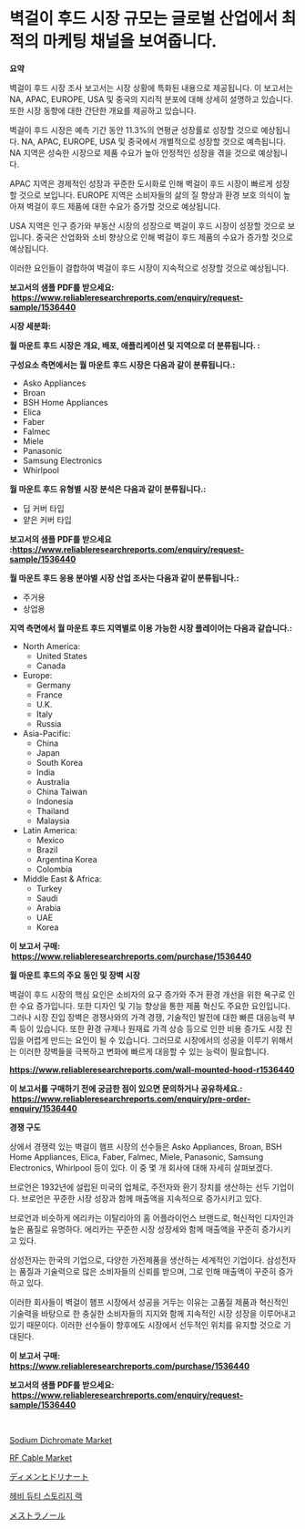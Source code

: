 <p><h1>벽걸이 후드 시장 규모는 글로벌 산업에서 최적의 마케팅 채널을 보여줍니다.</h1></p><p><strong>요약</strong></p>
<p><p>벽걸이 후드 시장 조사 보고서는 시장 상황에 특화된 내용으로 제공됩니다. 이 보고서는 NA, APAC, EUROPE, USA 및 중국의 지리적 분포에 대해 상세히 설명하고 있습니다. 또한 시장 동향에 대한 간단한 개요를 제공하고 있습니다. </p><p>벽걸이 후드 시장은 예측 기간 동안 11.3%의 연평균 성장률로 성장할 것으로 예상됩니다. NA, APAC, EUROPE, USA 및 중국에서 개별적으로 성장할 것으로 예측됩니다. NA 지역은 성숙한 시장으로 제품 수요가 높아 안정적인 성장을 겪을 것으로 예상됩니다. </p><p>APAC 지역은 경제적인 성장과 꾸준한 도시화로 인해 벽걸이 후드 시장이 빠르게 성장할 것으로 보입니다. EUROPE 지역은 소비자들의 삶의 질 향상과 환경 보호 의식이 높아져 벽걸이 후드 제품에 대한 수요가 증가할 것으로 예상됩니다.</p><p>USA 지역은 인구 증가와 부동산 시장의 성장으로 벽걸이 후드 시장이 성장할 것으로 보입니다. 중국은 산업화와 소비 향상으로 인해 벽걸이 후드 제품의 수요가 증가할 것으로 예상됩니다. </p><p>이러한 요인들이 결합하여 벽걸이 후드 시장이 지속적으로 성장할 것으로 예상됩니다.</p></p>
<p><strong>보고서의 샘플 PDF를 받으세요: &nbsp;<a href="https://www.reliableresearchreports.com/enquiry/request-sample/1536440">https://www.reliableresearchreports.com/enquiry/request-sample/1536440</a></strong></p>
<p><strong>시장 세분화:</strong></p>
<p><strong> 월 마운트 후드 시장은 개요, 배포, 애플리케이션 및 지역으로 더 분류됩니다. :</strong></p>
<p><strong>구성요소 측면에서는 월 마운트 후드 시장은 다음과 같이 분류됩니다.:</strong></p>
<p><ul><li>Asko Appliances</li><li>Broan</li><li>BSH Home Appliances</li><li>Elica</li><li>Faber</li><li>Falmec</li><li>Miele</li><li>Panasonic</li><li>Samsung Electronics</li><li>Whirlpool</li></ul></p>
<p><strong> 월 마운트 후드 유형별 시장 분석은 다음과 같이 분류됩니다.:</strong></p>
<p><ul><li>딥 커버 타입</li><li>얕은 커버 타입</li></ul></p>
<p><strong>보고서의 샘플 PDF를 받으세요 :<a href="https://www.reliableresearchreports.com/enquiry/request-sample/1536440">https://www.reliableresearchreports.com/enquiry/request-sample/1536440</a></strong></p>
<p><strong> 월 마운트 후드 응용 분야별 시장 산업 조사는 다음과 같이 분류됩니다.:</strong></p>
<p><ul><li>주거용</li><li>상업용</li></ul></p>
<p><strong>지역 측면에서 월 마운트 후드 지역별로 이용 가능한 시장 플레이어는 다음과 같습니다.:</strong></p>
<p><ul>
    <li>
        North America:
        <ul>
            <li>United States</li>
            <li>Canada</li>
        </ul>
    </li>
    <li>
        Europe:
        <ul>
            <li>Germany</li>
            <li>France</li>
            <li>U.K.</li>
            <li>Italy</li>
            <li>Russia</li>
        </ul>
    </li>
    <li>
        Asia-Pacific:
        <ul>
            <li>China</li>
            <li>Japan</li>
            <li>South Korea</li>
            <li>India</li>
            <li>Australia</li>
            <li>China Taiwan</li>
            <li>Indonesia</li>
            <li>Thailand</li>
            <li>Malaysia</li>
        </ul>
    </li>
    <li>
        Latin America:
        <ul>
            <li>Mexico</li>
            <li>Brazil</li>
            <li>Argentina Korea</li>
            <li>Colombia</li>
        </ul>
    </li>
    <li>
        Middle East & Africa:
        <ul>
            <li>Turkey</li>
            <li>Saudi</li>
            <li>Arabia</li>
            <li>UAE</li>
            <li>Korea</li>
        </ul>
    </li>
    </ul></p>
<p><strong>이 보고서 구매: &nbsp;<a href="https://www.reliableresearchreports.com/purchase/1536440">https://www.reliableresearchreports.com/purchase/1536440</a></strong></p>
<p><strong>월 마운트 후드의 주요 동인 및 장벽 시장</strong></p>
<p><p>벽걸이 후드 시장의 핵심 요인은 소비자의 요구 증가와 주거 환경 개선을 위한 욕구로 인한 수요 증가입니다. 또한 디자인 및 기능 향상을 통한 제품 혁신도 주요한 요인입니다. 그러나 시장 진입 장벽은 경쟁사와의 가격 경쟁, 기술적인 발전에 대한 빠른 대응능력 부족 등이 있습니다. 또한 환경 규제나 원재료 가격 상승 등으로 인한 비용 증가도 시장 진입을 어렵게 만드는 요인이 될 수 있습니다. 그러므로 시장에서의 성공을 이루기 위해서는 이러한 장벽들을 극복하고 변화에 빠르게 대응할 수 있는 능력이 필요합니다.</p></p>
<p><strong><a href="https://www.reliableresearchreports.com/wall-mounted-hood-r1536440">https://www.reliableresearchreports.com/wall-mounted-hood-r1536440</a></strong></p>
<p><strong>이 보고서를 구매하기 전에 궁금한 점이 있으면 문의하거나 공유하세요.: &nbsp;<a href="https://www.reliableresearchreports.com/enquiry/pre-order-enquiry/1536440">https://www.reliableresearchreports.com/enquiry/pre-order-enquiry/1536440</a></strong></p>
<p><strong>경쟁 구도</strong></p>
<p><p>상에서 경쟁력 있는 벽걸이 햄프 시장의 선수들은 Asko Appliances, Broan, BSH Home Appliances, Elica, Faber, Falmec, Miele, Panasonic, Samsung Electronics, Whirlpool 등이 있다. 이 중 몇 개 회사에 대해 자세히 살펴보겠다.</p><p>브로언은 1932년에 설립된 미국의 업체로, 주전자와 환기 장치를 생산하는 선두 기업이다. 브로언은 꾸준한 시장 성장과 함께 매출액을 지속적으로 증가시키고 있다.</p><p>브로언과 비슷하게 에리카는 이탈리아의 홈 어플라이언스 브랜드로, 혁신적인 디자인과 높은 품질로 유명하다. 에리카는 꾸준한 시장 성장세와 함께 매출액을 꾸준히 증가시키고 있다.</p><p>삼성전자는 한국의 기업으로, 다양한 가전제품을 생산하는 세계적인 기업이다. 삼성전자는 품질과 기술력으로 많은 소비자들의 신뢰를 받으며, 그로 인해 매출액이 꾸준히 증가하고 있다.</p><p>이러한 회사들이 벽걸이 햄프 시장에서 성공을 거두는 이유는 고품질 제품과 혁신적인 기술력을 바탕으로 한 충실한 소비자들의 지지와 함께 지속적인 시장 성장을 이루어내고 있기 때문이다. 이러한 선수들이 향후에도 시장에서 선두적인 위치를 유지할 것으로 기대된다.</p></p>
<p><strong>이 보고서 구매: &nbsp; <a href="https://www.reliableresearchreports.com/purchase/1536440">https://www.reliableresearchreports.com/purchase/1536440</a></strong></p>
<p><strong>보고서의 샘플 PDF를 받으세요: &nbsp;<a href="https://www.reliableresearchreports.com/enquiry/request-sample/1536440">https://www.reliableresearchreports.com/enquiry/request-sample/1536440</a></strong><strong></strong></p>
<p>&nbsp;</p>
<p><p><a href="https://issuu.com/reportprime-2/docs/sodium-dichromate-market-size-2030.pptx">Sodium Dichromate Market</a></p><p><a href="https://github.com/gdfhhhj/Market-Research-Report-List-4/blob/main/rf-cable-market.md">RF Cable Market</a></p><p><a href="https://github.com/oqoeusbvpadwjs08/Market-Research-Report-List-1/blob/main/396090620207.md">ディメンヒドリナート</a></p><p><a href="https://github.com/Howaoole34545/Market-Research-Report-List-1/blob/main/149215518449.md">헤비 듀티 스토리지 랙</a></p><p><a href="https://github.com/AaronVargas43/Market-Research-Report-List-1/blob/main/667372920208.md">メストラノール</a></p></p>